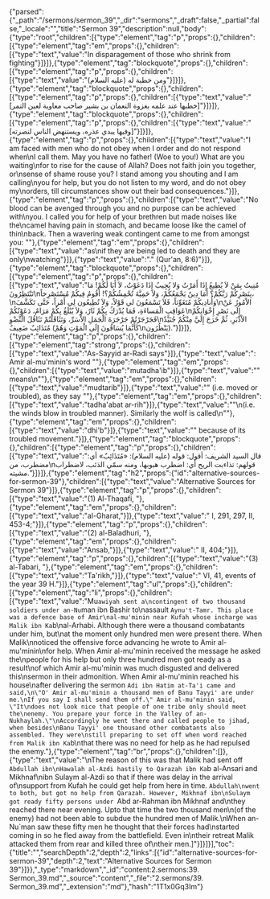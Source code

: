{"parsed":{"_path":"/sermons/sermon_39","_dir":"sermons","_draft":false,"_partial":false,"_locale":"","title":"Sermon 39","description":null,"body":{"type":"root","children":[{"type":"element","tag":"p","props":{},"children":[{"type":"element","tag":"em","props":{},"children":[{"type":"text","value":"In disparagement of those who shrink from fighting"}]}]},{"type":"element","tag":"blockquote","props":{},"children":[{"type":"element","tag":"p","props":{},"children":[{"type":"text","value":"ومن خطبة له (عليه السلام)"}]}]},{"type":"element","tag":"blockquote","props":{},"children":[{"type":"element","tag":"p","props":{},"children":[{"type":"text","value":"[خطبها عند علمه بغزوة النعمان بن بشير صاحب معاوية لعين التمر]"}]}]},{"type":"element","tag":"blockquote","props":{},"children":[{"type":"element","tag":"p","props":{},"children":[{"type":"text","value":"[وفيها يبدي عذره، ويستنهض الناس لنصرته]"}]}]},{"type":"element","tag":"p","props":{},"children":[{"type":"text","value":"I am faced with men who do not obey when I order and do not respond when\nI call them. May you have no father! (Woe to you!) What are you waiting\nfor to rise for the cause of Allah? Does not faith join you together, or\nsense of shame rouse you? I stand among you shouting and I am calling\nyou for help, but you do not listen to my word, and do not obey my\norders, till circumstances show out their bad consequences."}]},{"type":"element","tag":"p","props":{},"children":[{"type":"text","value":"No blood can be avenged through you and no purpose can be achieved with\nyou. I called you for help of your brethren but made noises like the\ncamel having pain in stomach, and became loose like the camel of thin\nback. Then a wavering weak contingent came to me from amongst you: \""},{"type":"element","tag":"em","props":{},"children":[{"type":"text","value":"as\nif they are being led to death and they are only\nwatching"}]},{"type":"text","value":".\" (Qur'an, 8:6)"}]},{"type":"element","tag":"blockquote","props":{},"children":[{"type":"element","tag":"p","props":{},"children":[{"type":"text","value":"مُنِيتُ بِمَنْ لاَ يُطِيعُ إِذَا أَمَرْتُ وَلا يُجِيبُ إِذَا دَعَوْتُ، لاَ أَبَا لَكُمْ! مَا تَنْتَظِرُونَ\nبِنَصْرِكُمْ رَبَّكُمْ؟ أَمَا دِينٌ يَجْمَعُكُمْ، وَلاَ حَمِيَّةَ تُحْمِشُكُمْ؟! أَقُومُ فِيكُمْ مُسْتَصْرِخاً،\nوَأُنادِيكُمْ مُتَغَوِّثاً، فَلاَ تَسْمَعُونَ لي قَوْلاً، وَلاَ تُطِيعُون لِي أَمْراً، حَتَّى تَكَشَّفَ\nالاْمُورُ عَنْ عَوَاقِبِ الْمَساءَةِ، فَمَا يُدْرَكُ بِكُمْ ثَارٌ، وَلاَ يُبْلَغُ بِكُمْ مَرَامٌ، دَعَوْتُكُمْ\nإِلَى نَصْرِ إِخْوَانِكُمْ فَجَرْجَرْتُمْ جَرْجَرَةَ الْجَمَلِ الاْسَرِّ، وَتَثَاقَلْتُمْ تَثَاقُلَ الْنِّضْوِ\nالاْدْبَرِ، ثُمَّ خَرَجَ إِلَيَّ مِنْكُمْ جُنَيْدٌ مُتَذَائِبٌ ضَعِيفٌ (كَأَنَّمَا يُسَاقُونَ إِلَى الْمَوْتِ وَهُمْ\nيَنْظُرُون)."}]}]},{"type":"element","tag":"p","props":{},"children":[{"type":"element","tag":"strong","props":{},"children":[{"type":"text","value":"As-Sayyid ar-Radi says"}]},{"type":"text","value":": Amir al-mu'minin's word \""},{"type":"element","tag":"em","props":{},"children":[{"type":"text","value":"mutadha'ib"}]},{"type":"text","value":"\" means\n\""},{"type":"element","tag":"em","props":{},"children":[{"type":"text","value":"mudtarib"}]},{"type":"text","value":"\" (i.e. moved or troubled), as they say \""},{"type":"element","tag":"em","props":{},"children":[{"type":"text","value":"tadha'abat ar-rih"}]},{"type":"text","value":"\"\n(i.e. the winds blow in troubled manner). Similarly the wolf is called\n\""},{"type":"element","tag":"em","props":{},"children":[{"type":"text","value":"dhi'b"}]},{"type":"text","value":"\" because of its troubled movement."}]},{"type":"element","tag":"blockquote","props":{},"children":[{"type":"element","tag":"p","props":{},"children":[{"type":"text","value":"قال السيد الشريف: أقول: قوله (عليه السلام): «مُتَذَائِبٌ» أي: مضطرب، من\nقولهم: تذاءبت الريح أي: اضطرب هبوبها، ومنه سمّي الذئب، لاضطراب مشيته."}]}]},{"type":"element","tag":"h2","props":{"id":"alternative-sources-for-sermon-39"},"children":[{"type":"text","value":"Alternative Sources for Sermon 39"}]},{"type":"element","tag":"p","props":{},"children":[{"type":"text","value":"(1) Al-Thaqafi, "},{"type":"element","tag":"em","props":{},"children":[{"type":"text","value":"al-Gharat,"}]},{"type":"text","value":" I, 291, 297, II, 453-4;"}]},{"type":"element","tag":"p","props":{},"children":[{"type":"text","value":"(2) al-Baladhuri, "},{"type":"element","tag":"em","props":{},"children":[{"type":"text","value":"Ansab,"}]},{"type":"text","value":" II, 404;"}]},{"type":"element","tag":"p","props":{},"children":[{"type":"text","value":"(3) al-Tabari, "},{"type":"element","tag":"em","props":{},"children":[{"type":"text","value":"Ta'rikh,"}]},{"type":"text","value":" VI, 41, events of the year 39 H."}]},{"type":"element","tag":"ul","props":{},"children":[{"type":"element","tag":"li","props":{},"children":[{"type":"text","value":"Mu`awiyah sent a\ncontingent of two thousand soldiers under an-Nu`man ibn Bashir to\nassault `Aynu't-Tamr. This place was a defence base of Amir\nal-mu'minin near Kufah whose incharge was Malik ibn Ka`b\nal-Arhabi. Although there were a thousand combatants under him, but\nat the moment only hundred men were present there. When Malik\nnoticed the offensive force advancing he wrote to Amir al-mu'minin\nfor help. When Amir al-mu'minin received the message he asked the\npeople for his help but only three hundred men got ready as a result\nof which Amir al-mu'minin was much disgusted and delivered this\nsermon in their admonition. When Amir al-mu'minin reached his house\nafter delivering the sermon `Adi ibn Hatim at-Ta'i came and said,\n\"O' Amir al-mu'minin a thousand men of Banu Tayyi' are under me.\nIf you say I shall send them off.\" Amir al-mu'minin said, \"It\ndoes not look nice that people of one tribe only should meet the\nenemy. You prepare your force in the Valley of an-Nukhaylah.\"\nAccordingly he went there and called people to jihad, when besides\nBanu Tayyi' one thousand other combatants also assembled. They were\nstill preparing to set off when word reached from Malik ibn Ka`b\nthat there was no need for help as he had repulsed the enemy."},{"type":"element","tag":"br","props":{},"children":[]},{"type":"text","value":"\nThe reason of this was that Malik had sent off `Abdullah ibn\nHawalah al-Azdi hastily to Qarazah ibn Ka`b al-Ansari and Mikhnaf\nibn Sulaym al-Azdi so that if there was delay in the arrival of\nsupport from Kufah he could get help from here in time. `Abdullah\nwent to both, but got no help from Qarazah. However, Mikhnaf ibn\nSulaym got ready fifty persons under `Abd ar-Rahman ibn Mikhnaf and\nthey reached there near evening. Upto that time the two thousand men\n(of the enemy) had not been able to subdue the hundred men of Malik.\nWhen an-Nu`man saw these fifty men he thought that their forces had\nstarted coming in so he fled away from the battlefield. Even in\ntheir retreat Malik attacked them from rear and killed three of\ntheir men.]"}]}]}],"toc":{"title":"","searchDepth":2,"depth":2,"links":[{"id":"alternative-sources-for-sermon-39","depth":2,"text":"Alternative Sources for Sermon 39"}]}},"_type":"markdown","_id":"content:2.sermons:39. Sermon_39.md","_source":"content","_file":"2.sermons/39. Sermon_39.md","_extension":"md"},"hash":"1T1x0Gq3Im"}